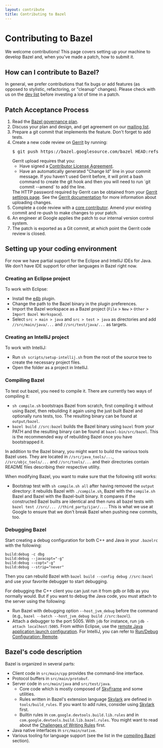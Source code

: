 ```yaml
---
layout: contribute
title: Contributing to Bazel
---
```


# Contributing to Bazel

<p class="lead">We welcome contributions! This page covers setting up your
machine to develop Bazel and, when you've made a patch, how to submit it.</p>

## How can I contribute to Bazel?

In general, we prefer contributions that fix bugs or add features (as opposed to
stylistic, refactoring, or "cleanup" changes). Please check with us on the
[dev list](https://groups.google.com/forum/#!forum/bazel-dev) before investing
a lot of time in a patch.

## Patch Acceptance Process

<!-- Our markdown parser doesn't support nested lists. -->
<ol>
<li>Read the <a href="governance.html">Bazel governance plan</a>.</li>
<li>Discuss your plan and design, and get agreement on our <a href="https://groups.google.com/forum/#!forum/bazel-dev">mailing list</a>.
<li>Prepare a git commit that implements the feature. Don't forget to add tests.
<li>Create a new code review on <a href="https://bazel-review.googlesource.com">Gerrit</a>
   by running:
   <pre>$ git push https://bazel.googlesource.com/bazel HEAD:refs/for/master</pre>
   Gerrit upload requires that you:
   <ul>
     <li>Have signed a
       <a href="https://cla.developers.google.com">Contributor License Agreement</a>.
     <li>Have an automatically generated "Change Id" line in your commit message.
       If you haven't used Gerrit before, it will print a bash command to create
       the git hook and then you will need to run `git commit --amend` to add the
       line.
   </ul>
   The HTTP password required by Gerrit can be obtained from your
   <a href="https://bazel-review.googlesource.com/#/settings/http-password">Gerrit settings page</a>.
   See the
   <a href="https://gerrit-review.googlesource.com/Documentation/user-upload.html">Gerrit documentation</a>
   for more information about uploading changes.
<li>Complete a code review with a
   <a href="governance.html#core-contributors">core contributor</a>. Amend your existing
   commit and re-push to make changes to your patch.
<li>An engineer at Google applies the patch to our internal version control
   system.
<li>The patch is exported as a Git commit, at which point the Gerrit code review
   is closed.
</ol>

## Setting up your coding environment

For now we have partial support for the Eclipse and IntelliJ IDEs for Java. We
don't have IDE support for other languages in Bazel right now.

### Creating an Eclipse project

To work with Eclipse:

* Install the [e4b](https://github.com/bazelbuild/e4b) plugin.
* Change the path to the Bazel binary in the plugin preferences.
* Import the Bazel workspace as a Bazel project (`File` > `New` > `Other` >
  `Import Bazel Workspace`).
* Select `src > main > java` and `src > test > java` as directories and add
  `//src/main/java/...` and `//src/test/java/...` as targets.

### Creating an IntelliJ project

To work with IntelliJ:

* Run `sh scripts/setup-intellij.sh` from the root of the source tree to create
  the necessary project files.
* Open the folder as a project in IntelliJ.

<a name="compile-bazel"></a>
### Compiling Bazel

To test out bazel, you need to compile it. There are currently two ways of
compiling it:

* `sh compile.sh` bootstraps Bazel from scratch, first compiling it without using
  Bazel, then rebuilding it again using the just built Bazel and optionally runs
  tests, too. The resulting binary can be found at `output/bazel`.
* `bazel build //src:bazel` builds the Bazel binary using `bazel` from your PATH
  and the resulting binary can be found at `bazel-bin/src/bazel`. This is the
  recommended way of rebuilding Bazel once you have bootstrapped it.

In addition to the Bazel binary, you might want to build the various tools Bazel
uses. They are located in `//src/java_tools/...`, `//src/objc_tools/...` and
`//src/tools/...` and their directories contain README files describing their
respective utility.

When modifying Bazel, you want to make sure that the following still works:

* Bootstrap test with `sh compile.sh all` after having removed the
  `output` directory: it rebuilds Bazel with `./compile.sh`, Bazel with the
  `compile.sh` Bazel and Bazel with the Bazel-built binary. It compares if the
  constructed Bazel builts are identical and then runs all bazel tests with
  `bazel test //src/... //third_party/ijar/...`. This is what we use at Google
  to ensure that we don't break Bazel when pushing new commits, too.

### Debugging Bazel

Start creating a debug configuration for both C++ and Java in your `.bazelrc`
with the following:

```
build:debug -c dbg
build:debug --javacopt="-g"
build:debug --copt="-g"
build:debug --strip="never"
```

Then you can rebuild Bazel with `bazel build --config debug //src:bazel` and use
your favorite debugger to start debugging.

For debugging the C++ client you can just run it from gdb or lldb as you normally would.
But if you want to debug the Java code, you must attach to the server using the following:

* Run Bazel with debugging option `--host_jvm_debug` before the
  command (e.g., `bazel --batch --host_jvm_debug build //src:bazel`).
* Attach a debugger to the port 5005. With `jdb` for instance,
  run `jdb -attach localhost:5005`. From within Eclipse, use the
  [remote Java application launch
  configuration](http://help.eclipse.org/luna/index.jsp?topic=%2Forg.eclipse.jdt.doc.user%2Ftasks%2Ftask-remotejava_launch_config.htm).
  For IntelliJ, you can refer to [Run/Debug Configuration: Remote](https://www.jetbrains.com/idea/help/run-debug-configuration-remote.html).

## Bazel's code description

Bazel is organized in several parts:

* Client code in `src/main/cpp` provides the command-line interface.
* Protocol buffers in `src/main/protobuf`.
* Server code in `src/main/java` and `src/test/java`.
  * Core code which is mostly composed of [SkyFrame](docs/skyframe.html) and some
    utilities.
  * Rules written in Bazel's extension language
    [Skylark](docs/skylark/index.html) are defined in `tools/build_rules`. If
    you want to add rules, consider using [Skylark](docs/skylark/index.html)
    first.
  * Builtin rules in `com.google.devtools.build.lib.rules` and in
    `com.google.devtools.build.lib.bazel.rules`. You might want to read about
    the [Challenges of Writing Rules](rule-challenges.html) first.
* Java native interfaces in `src/main/native`.
* Various tooling for language support (see the list in the
  [compiling Bazel](#compile-bazel) section).
